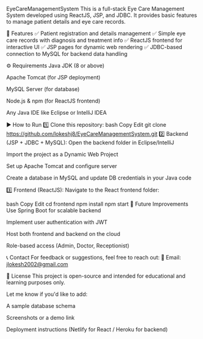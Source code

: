 EyeCareManagementSystem
This is a full-stack Eye Care Management System developed using ReactJS, JSP, and JDBC. It provides basic features to manage patient details and eye care records.

📌 Features
✅ Patient registration and details management
✅ Simple eye care records with diagnosis and treatment info
✅ ReactJS frontend for interactive UI
✅ JSP pages for dynamic web rendering
✅ JDBC-based connection to MySQL for backend data handling

⚙️ Requirements
Java JDK (8 or above)

Apache Tomcat (for JSP deployment)

MySQL Server (for database)

Node.js & npm (for ReactJS frontend)

Any Java IDE like Eclipse or IntelliJ IDEA

▶️ How to Run
1️⃣ Clone this repository:
bash
Copy
Edit
git clone https://github.com/lokeshj8/EyeCareManagementSystem.git
2️⃣ Backend (JSP + JDBC + MySQL):
Open the backend folder in Eclipse/IntelliJ

Import the project as a Dynamic Web Project

Set up Apache Tomcat and configure server

Create a database in MySQL and update DB credentials in your Java code

3️⃣ Frontend (ReactJS):
Navigate to the React frontend folder:

bash
Copy
Edit
cd frontend
npm install
npm start
🚀 Future Improvements
Use Spring Boot for scalable backend

Implement user authentication with JWT

Host both frontend and backend on the cloud

Role-based access (Admin, Doctor, Receptionist)

📞 Contact
For feedback or suggestions, feel free to reach out:
📧 Email: jlokesh2002@gmail.com

📄 License
This project is open-source and intended for educational and learning purposes only.

Let me know if you'd like to add:

A sample database schema

Screenshots or a demo link

Deployment instructions (Netlify for React / Heroku for backend)
